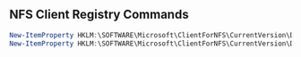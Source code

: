## NFS Client Registry Commands

```powershell
New-ItemProperty HKLM:\SOFTWARE\Microsoft\ClientForNFS\CurrentVersion\Default -Name AnonymousUID -Value 567 -PropertyType "DWord"
New-ItemProperty HKLM:\SOFTWARE\Microsoft\ClientForNFS\CurrentVersion\Default -Name AnonymousGID -Value 567 -PropertyType "DWord"
```
